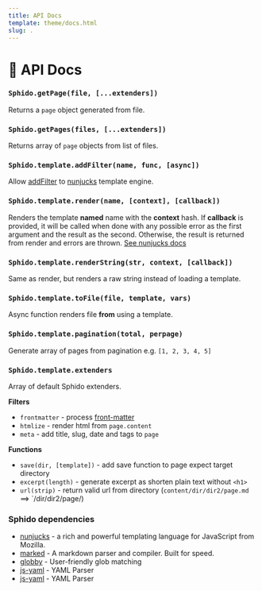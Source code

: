 ```yaml
---
title: API Docs
template: theme/docs.html
slug: .
---
```

 
# 🚀 API Docs


### `Sphido.getPage(file, [...extenders])` 

Returns a `page` object generated from file.

### `Sphido.getPages(files, [...extenders])`

Returns array of `page` objects from list of files.  

### `Sphido.template.addFilter(name, func, [async])`

Allow [addFilter](https://mozilla.github.io/nunjucks/api.html#getfilter) to [nunjucks](https://mozilla.github.io/nunjucks) template engine.

### `Sphido.template.render(name, [context], [callback])`

Renders the template **named** name with the **context** hash. If **callback** is provided, 
it will be called when done with any possible error as the first argument and the 
result as the second. Otherwise, the result is returned from render and 
errors are thrown. [See nunjucks docs](https://mozilla.github.io/nunjucks/api.html#render) 

### `Sphido.template.renderString(str, context, [callback])`

Same as render, but renders a raw string instead of loading a template.

### `Sphido.template.toFile(file, template, vars)`

Async function renders file **from** using a template.  

### `Sphido.template.pagination(total, perpage)`

Generate array of pages from pagination e.g. `[1, 2, 3, 4, 5]`

### `Sphido.template.extenders`

Array of default Sphido extenders.

**Filters**

* `frontmatter` - process [front-matter](https://jekyllrb.com/docs/front-matter/) 
* `htmlize` - render html from `page.content`
* `meta` - add title, slug, date and tags to `page`  

**Functions**

* `save(dir, [template])` - add save function to page expect target directory
* `excerpt(length)` - generate excerpt as shorten plain text without `<h1>`
* `url(strip)` - return valid url from directory (`content/dir/dir2/page.md` ==> `/dir/dir2/page/)  

### Sphido dependencies

* [nunjucks](https://mozilla.github.io/nunjucks/) - a rich and powerful templating language for JavaScript from Mozilla.
* [marked](https://marked.js.org/) - A markdown parser and compiler. Built for speed.
* [globby](https://github.com/sindresorhus/globby) - User-friendly glob matching
* [js-yaml](https://github.com/nodeca/js-yaml) - YAML Parser 
* [js-yaml](https://github.com/nodeca/js-yaml) - YAML Parser 

